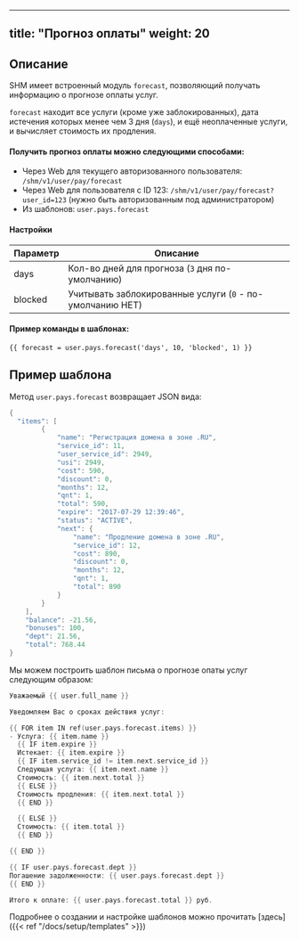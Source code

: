 
---
title: "Прогноз оплаты"
weight: 20
---

## Описание

SHM имеет встроенный модуль `forecast`, позволяющий получать информацию о прогнозе оплаты услуг.

`forecast` находит все услуги (кроме уже заблокированных), дата истечения которых менее чем 3 дня (`days`), и ещё неоплаченные услуги, и вычисляет стоимость их продления.


#### Получить прогноз оплаты можно следующими способами:
- Через Web для текущего авторизованного пользователя: `/shm/v1/user/pay/forecast`
- Через Web для пользователя с ID 123: `/shm/v1/user/pay/forecast?user_id=123` (нужно быть авторизованным под администратором)
- Из шаблонов: `user.pays.forecast`

#### Настройки

| Параметр | Описание |
|:---------|----------|
| days     | Кол-во дней для прогноза (`3` дня по-умолчанию)
| blocked  | Учитывать заблокированные услуги (`0` - по-умолчанию НЕТ)

#### Пример команды в шаблонах:

`{{ forecast = user.pays.forecast('days', 10, 'blocked', 1) }}`


## Пример шаблона
Метод `user.pays.forecast` возвращает JSON вида:

```go
{
  "items": [
        {
            "name": "Регистрация домена в зоне .RU",
            "service_id": 11,
            "user_service_id": 2949,
            "usi": 2949,
            "cost": 590,
            "discount": 0,
            "months": 12,
            "qnt": 1,
            "total": 590,
            "expire": "2017-07-29 12:39:46",
            "status": "ACTIVE",
            "next": {
                "name": "Продление домена в зоне .RU",
                "service_id": 12,
                "cost": 890,
                "discount": 0,
                "months": 12,
                "qnt": 1,
                "total": 890
            }
        }
    ],
    "balance": -21.56,
    "bonuses": 100,
    "dept": 21.56,
    "total": 768.44
}
```

Мы можем построить шаблон письма о прогнозе опаты услуг следующим образом:
```go
Уважаемый {{ user.full_name }}

Уведомляем Вас о сроках действия услуг:

{{ FOR item IN ref(user.pays.forecast.items) }}
- Услуга: {{ item.name }}
  {{ IF item.expire }}
  Истекает: {{ item.expire }}
  {{ IF item.service_id != item.next.service_id }}
  Следующая услуга: {{ item.next.name }}
  Стоимость: {{ item.next.total }}
  {{ ELSE }}
  Стоимость продления: {{ item.next.total }}
  {{ END }}

  {{ ELSE }}
  Стоимость: {{ item.total }}
  {{ END }}

{{ END }}

{{ IF user.pays.forecast.dept }}
Погашение задолженности: {{ user.pays.forecast.dept }}
{{ END }}

Итого к оплате: {{ user.pays.forecast.total }} руб.
```

Подробнее о создании и настройке шаблонов можно прочитать [здесь]({{< ref "/docs/setup/templates" >}})


